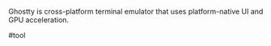 Ghostty is cross-platform terminal emulator that uses platform-native UI and GPU acceleration.

#tool